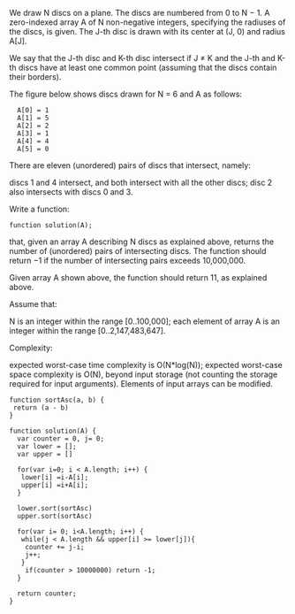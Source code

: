 We draw N discs on a plane. The discs are numbered from 0 to N − 1. A zero-indexed array A of N non-negative integers, specifying the radiuses of the discs, is given. The J-th disc is drawn with its center at (J, 0) and radius A[J].

We say that the J-th disc and K-th disc intersect if J ≠ K and the J-th and K-th discs have at least one common point (assuming that the discs contain their borders).

The figure below shows discs drawn for N = 6 and A as follows:

```
  A[0] = 1
  A[1] = 5
  A[2] = 2
  A[3] = 1
  A[4] = 4
  A[5] = 0
```


There are eleven (unordered) pairs of discs that intersect, namely:

discs 1 and 4 intersect, and both intersect with all the other discs;
disc 2 also intersects with discs 0 and 3.

Write a function:

```
function solution(A);
```

that, given an array A describing N discs as explained above, returns the number of (unordered) pairs of intersecting discs. The function should return −1 if the number of intersecting pairs exceeds 10,000,000.

Given array A shown above, the function should return 11, as explained above.

Assume that:

N is an integer within the range [0..100,000];
each element of array A is an integer within the range [0..2,147,483,647].

Complexity:

expected worst-case time complexity is O(N*log(N));
expected worst-case space complexity is O(N), beyond input storage (not counting the storage required for input arguments).
Elements of input arrays can be modified.

```
function sortAsc(a, b) {
 return (a - b)
}

function solution(A) {
  var counter = 0, j= 0;
  var lower = [];
  var upper = []

  for(var i=0; i < A.length; i++) {
   lower[i] =i-A[i];
   upper[i] =i+A[i];
  } 

  lower.sort(sortAsc)
  upper.sort(sortAsc)

  for(var i= 0; i<A.length; i++) { 
   while(j < A.length && upper[i] >= lower[j]){
    counter += j-i;
    j++; 
   } 
  	if(counter > 10000000) return -1;
  } 

  return counter;
}
```
